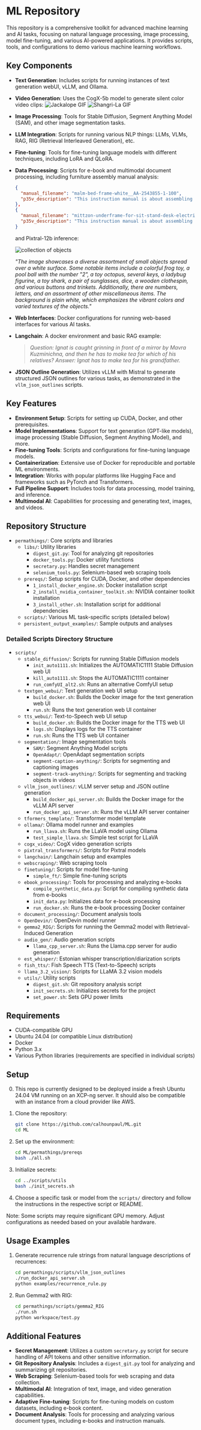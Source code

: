 # ML Repository

This repository is a comprehensive toolkit for advanced machine learning and AI tasks, focusing on natural language processing, image processing, model fine-tuning, and various AI-powered applications. It provides scripts, tools, and configurations to demo various machine learning workflows.

## Key Components

- **Text Generation**: Includes scripts for running instances of text generation webUI, vLLM, and Ollama.
- **Video Generation**: Uses the CogX-5b model to generate silent color video clips:
  ![Jackalope GIF](permathings/persistent_output_examples/a_peculiar_creature__part_rabb.gif)
  ![Shangri-La GIF](permathings/persistent_output_examples/in_the_hidden_valley_of_shangr.gif)
- **Image Processing**: Tools for Stable Diffusion, Segment Anything Model (SAM), and other image segmentation tasks.
- **LLM Integration**: Scripts for running various NLP things: LLMs, VLMs, RAG, RIG (Retrieval Interleaved Generation), etc.
- **Fine-tuning**: Tools for fine-tuning language models with different techniques, including LoRA and QLoRA.
- **Data Processing**: Scripts for e-book and multimodal document processing, including furniture assembly manual analysis:
  ```json
  {
    "manual_filename": "malm-bed-frame-white__AA-2543855-1-100",
    "p35v_description": "This instruction manual is about assembling a furniture piece, specifically a bed frame, as indicated by the diagrams and illustrations showing the assembly process."
  },
  {
    "manual_filename": "mittzon-underframe-for-sit-stand-desk-electric-black__AA-2445413-2-100",
    "p35v_description": "This instruction manual is about assembling a MITTZON desk."
  }
  ```
    and Pixtral-12b inference:

  ![collection of objects](permathings/scripts/vllm_pixtral/objects.jpg)

    *"The image showcases a diverse assortment of small objects spread over a white surface. Some notable items include a colorful frog toy, a pool ball with the number "2", a toy octopus, several keys, a ladybug figurine, a toy shark, a pair of sunglasses, dice, a wooden clothespin, and various buttons and trinkets. Additionally, there are numbers, letters, and an assortment of other miscellaneous items. The background is plain white, which emphasizes the vibrant colors and varied textures of the objects."*

- **Web Interfaces**: Docker configurations for running web-based interfaces for various AI tasks.
- **Langchain**: A docker environment and basic RAG example:
  
  > *Question: Ignat is caught grinning in front of a mirror by Mavra Kuzminichna, and then he has to make tea for which of his relatives?*
  > *Answer: Ignat has to make tea for his grandfather.*
  
- **JSON Outline Generation**: Utilizes vLLM with Mistral to generate structured JSON outlines for various tasks, as demonstrated in the `vllm_json_outlines` scripts.

## Key Features

- **Environment Setup**: Scripts for setting up CUDA, Docker, and other prerequisites.
- **Model Implementations**: Support for text generation (GPT-like models), image processing (Stable Diffusion, Segment Anything Model), and more.
- **Fine-tuning Tools**: Scripts and configurations for fine-tuning language models.
- **Containerization**: Extensive use of Docker for reproducible and portable ML environments.
- **Integration**: Works with popular platforms like Hugging Face and frameworks such as PyTorch and Transformers.
- **Full Pipeline Support**: Includes tools for data processing, model training, and inference.
- **Multimodal AI**: Capabilities for processing and generating text, images, and videos.

## Repository Structure

- `permathings/`: Core scripts and libraries
  - `libs/`: Utility libraries
    - `digest_git.py`: Tool for analyzing git repositories
    - `docker_tools.py`: Docker utility functions
    - `secretary.py`: Handles secret management
    - `selenium_tools.py`: Selenium-based web scraping tools
  - `prereqs/`: Setup scripts for CUDA, Docker, and other dependencies
    - `1_install_docker_engine.sh`: Docker installation script
    - `2_install_nvidia_container_toolkit.sh`: NVIDIA container toolkit installation
    - `3_install_other.sh`: Installation script for additional dependencies
  - `scripts/`: Various ML task-specific scripts (detailed below)
  - `persistent_output_examples/`: Sample outputs and analyses

### Detailed Scripts Directory Structure

- `scripts/`
  - `stable_diffusion/`: Scripts for running Stable Diffusion models
    - `init_auto1111.sh`: Initializes the AUTOMATIC1111 Stable Diffusion web UI
    - `kill_auto1111.sh`: Stops the AUTOMATIC1111 container
    - `run_comfyUI_alt2.sh`: Runs an alternative ComfyUI setup
  - `textgen_webui/`: Text generation web UI setup
    - `build_docker.sh`: Builds the Docker image for the text generation web UI
    - `run.sh`: Runs the text generation web UI container
  - `tts_webui/`: Text-to-Speech web UI setup
    - `build_docker.sh`: Builds the Docker image for the TTS web UI
    - `logs.sh`: Displays logs for the TTS container
    - `run.sh`: Runs the TTS web UI container
  - `segmentation/`: Image segmentation tools
    - `SAM/`: Segment Anything Model scripts
    - `OpenAdapt/`: OpenAdapt segmentation scripts
    - `segment-caption-anything/`: Scripts for segmenting and captioning images
    - `segment-track-anything/`: Scripts for segmenting and tracking objects in videos
  - `vllm_json_outlines/`: vLLM server setup and JSON outline generation
    - `build_docker_api_server.sh`: Builds the Docker image for the vLLM API server
    - `run_docker_api_server.sh`: Runs the vLLM API server container
  - `tformers_template/`: Transformer model template
  - `ollama/`: Ollama model runner and examples
    - `run_llava.sh`: Runs the LLaVA model using Ollama
    - `test_simple_llava.sh`: Simple test script for LLaVA
  - `cogx_video/`: CogX video generation scripts
  - `pixtral_transformers/`: Scripts for Pixtral models
  - `langchain/`: Langchain setup and examples
  - `webscraping/`: Web scraping tools
  - `finetuning/`: Scripts for model fine-tuning
    - `simple_ft/`: Simple fine-tuning scripts
  - `ebook_processing/`: Tools for processing and analyzing e-books
    - `compile_synthetic_data.py`: Script for compiling synthetic data from e-books
    - `init_data.py`: Initializes data for e-book processing
    - `run_docker.sh`: Runs the e-book processing Docker container
  - `document_processing/`: Document analysis tools
  - `OpenDevin/`: OpenDevin model runner
  - `gemma2_RIG/`: Scripts for running the Gemma2 model with Retrieval-Induced Generation
  - `audio_gen/`: Audio generation scripts
    - `llama_cpp_server.sh`: Runs the Llama.cpp server for audio generation
  - `est_whisper/`: Estonian whisper transcription/diarization scripts
  - `fish_tts/`: Fish Speech TTS (Text-to-Speech) scripts
  - `llama_3.2_vision/`: Scripts for LLaMA 3.2 vision models
  - `utils/`: Utility scripts
    - `digest_git.sh`: Git repository analysis script
    - `init_secrets.sh`: Initializes secrets for the project
    - `set_power.sh`: Sets GPU power limits

## Requirements

- CUDA-compatible GPU
- Ubuntu 24.04 (or compatible Linux distribution)
- Docker
- Python 3.x
- Various Python libraries (requirements are specified in individual scripts)

## Setup

0. This repo is currently designed to be deployed inside a fresh Ubuntu 24.04 VM running on an XCP-ng server. It should also be compatible with an instance from a cloud provider like AWS.

1. Clone the repository:
   ```bash
   git clone https://github.com/calhounpaul/ML.git
   cd ML
   ```

2. Set up the environment:
   ```bash
   cd ML/permathings/prereqs
   bash ./all.sh
   ```

3. Initialize secrets:
   ```bash
   cd ../scripts/utils
   bash ./init_secrets.sh
   ```

4. Choose a specific task or model from the `scripts/` directory and follow the instructions in the respective script or README.

Note: Some scripts may require significant GPU memory. Adjust configurations as needed based on your available hardware.

## Usage Examples

1. Generate recurrence rule strings from natural language descriptions of recurrences:
   ```bash
   cd permathings/scripts/vllm_json_outlines
   ./run_docker_api_server.sh
   python examples/recurrence_rule.py
   ```

2. Run Gemma2 with RIG:
   ```bash
   cd permathings/scripts/gemma2_RIG
   ./run.sh
   python workspace/test.py
   ```

## Additional Features

- **Secret Management**: Utilizes a custom `secretary.py` script for secure handling of API tokens and other sensitive information.
- **Git Repository Analysis**: Includes a `digest_git.py` tool for analyzing and summarizing git repositories.
- **Web Scraping**: Selenium-based tools for web scraping and data collection.
- **Multimodal AI**: Integration of text, image, and video generation capabilities.
- **Adaptive Fine-tuning**: Scripts for fine-tuning models on custom datasets, including e-book content.
- **Document Analysis**: Tools for processing and analyzing various document types, including e-books and instruction manuals.